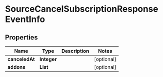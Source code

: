 

# SourceCancelSubscriptionResponseEventInfo


## Properties

| Name | Type | Description | Notes |
|------------ | ------------- | ------------- | -------------|
|**canceledAt** | **Integer** |  |  [optional] |
|**addons** | **List** |  |  [optional] |



